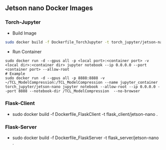 ## Jetson nano Docker Images

### Torch-Jupyter
- Build Image
```bash
sudo docker build -f Dockerfile_TorchJupyter -t torch_jupyter/jetson-nano .
```
- Run Container
```
sudo docker run -d --gpus all -p <local port>:<container port> -v <local dir>:<container dir> jupyter notebook --ip 0.0.0.0 --port <container port> --allow-root
# Example
sudo docker run -d --gpus all -p 8888:8888 -v ~/TCL_ModelCompression:/TCL_ModelCompression --name jupyter_container torch_jupyter/jetson-nano jupyter notebook --allow-root --ip 0.0.0.0 --port 8888 --notebook-dir /TCL_ModelCompression  --no-browser
```


### Flask-Client
- sudo docker build -f Dockerfile_FlaskClient -t flask_client/jetson-nano .

### Flask-Server
- sudo docker build -f Dockerfile_FlaskServer -t flask_server/jetson-nano .

